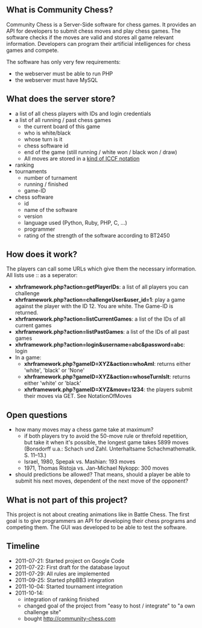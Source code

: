 ## What is Community Chess? ##
Community Chess is a Server-Side software for chess games. It provides an API for developers to submit chess moves and play chess games. The software checks if the moves are valid and stores all game relevant information. Developers can program their artificial intelligences for chess games and compete.

The software has only very few requirements:
  * the webserver must be able to run PHP
  * the webserver must have MySQL

## What does the server store? ##
  * a list of all chess players with IDs and login credentials
  * a list of all running / past chess games
    * the current board of this game
    * who is white/black
    * whose turn is it
    * chess software id
    * end of the game (still running / white won / black won / draw)
    * All moves are stored in a [kind of ICCF notation](NotationOfMoves.md)
  * ranking
  * tournaments
    * number of turnament
    * running / finished
    * game-ID
  * chess software
    * id
    * name of the software
    * version
    * language used (Python, Ruby, PHP, C, ...)
    * programmer
    * rating of the strength of the software according to BT2450

## How does it work? ##
The players can call some URLs which give them the necessary information. All lists use :: as a seperator:
  * **xhrframework.php?action=getPlayerIDs**: a list of all players you can challenge
  * **xhrframework.php?action=challengeUser&user\_id=1**: play a game against the player with the ID 12. You are white. The Game-ID is returned.
  * **xhrframework.php?action=listCurrentGames**: a list of the IDs of all current games
  * **xhrframework.php?action=listPastGames**: a list of the IDs of all past games
  * **xhrframework.php?action=login&username=abc&password=abc**: login
  * In a game:
    * **xhrframework.php?gameID=XYZ&action=whoAmI**: returns either 'white', 'black' or 'None'
    * **xhrframework.php?gameID=XYZ&action=whoseTurnIsIt**: returns either 'white' or 'black'
    * **xhrframework.php?gameID=XYZ&move=1234**: the players submit their moves via GET. See NotationOfMoves

## Open questions ##
  * how many moves may a chess game take at maximum?
    * if both players try to avoid the 50-move rule or threfold repetition, but take it when it's possible, the longest game takes 5899 moves (Bonsdorff u.a.: Schach und Zahl. Unterhaltsame Schachmathematik. S. 11–13.)
    * Israel, 1980, Spepak vs. Mashian: 193 moves
    * 1971, Thomas Ristoja vs. Jan-Michael Nykopp: 300 moves
  * should predictions be allowed? That means, should a player be able to submit his next moves, dependent of the next move of the opponent?

## What is not part of this project? ##
This project is not about creating animations like in Battle Chess. The first goal is to give programmers an API for developing their chess programs and competing them. The GUI was developed to be able to test the software.

## Timeline ##
  * 2011-07-21: Started project on Google Code
  * 2011-07-22: First draft for the database layout
  * 2011-07-29: All rules are implemented
  * 2011-09-25: Started phpBB3 integration
  * 2011-10-04: Started tournament integration
  * 2011-10-14:
    * integration of ranking finished
    * changed goal of the project from "easy to host / integrate" to "a own challenge site"
    * bought http://community-chess.com

